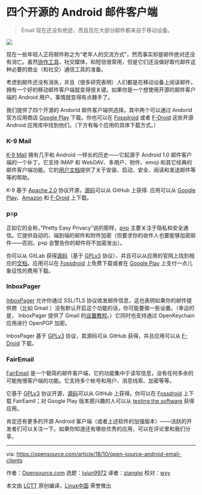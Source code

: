 四个开源的 Android 邮件客户端
======

> Email 现在还没有绝迹，而且现在大部分邮件都来自于移动设备。

![](https://opensource.com/sites/default/files/styles/image-full-size/public/lead-images/email_mail_box_envelope_send_blue.jpg?itok=6Epj47H6)

现在一些年轻人正将邮件称之为“老年人的交流方式”，然而事实却是邮件绝对还没有消亡。虽然[协作工具][1]、社交媒体，和短信很常用，但是它们还没做好取代邮件这种必要的商业（和社交）通信工具的准备。

考虑到邮件还没有消失，并且（很多研究表明）人们都是在移动设备上阅读邮件，拥有一个好的移动邮件客户端就变得很关键。如果你是一个想使用开源的邮件客户端的 Android 用户，事情就变得有点棘手了。

我们提供了四个开源的 Andorid 邮件客户端供选择。其中两个可以通过 Andorid 官方应用商店 [Google Play][2] 下载。你也可以在 [Fossdroid][3] 或者 [F-Droid][4] 这些开源 Android 应用库中找到他们。（下方有每个应用的具体下载方式。）

### K-9 Mail

[K-9 Mail][5] 拥有几乎和 Android 一样长的历史——它起源于 Android 1.0 邮件客户端的一个补丁。它支持 IMAP 和 WebDAV、多用户、附件、emoji 和其它经典的邮件客户端功能。它的[用户文档][6]提供了关于安装、启动、安全、阅读和发送邮件等等的帮助。

K-9 基于 [Apache 2.0][7] 协议开源，[源码][8]可以从 GitHub 上获得. 应用可以从 [Google Play][9]、[Amazon][10] 和 [F-Droid][11] 上下载。

### p≡p

正如它的全称，”Pretty Easy Privacy”说的那样，[p≡p][12] 主要关注于隐私和安全通信。它提供自动的、端到端的邮件和附件加密（但要求你的收件人也要能够加密邮件——否则，p≡p 会警告你的邮件将不加密发出）。

你可以从 GitLab 获得[源码][13]（基于 [GPLv3][14] 协议），并且可以从应用的官网上找到相应的[文档][15]。应用可以在 [Fossdroid][16] 上免费下载或者在 [Google Play][17] 上支付一点儿象征性的费用下载。

### InboxPager

[InboxPager][18] 允许你通过 SSL/TLS 协议收发邮件信息，这也表明如果你的邮件提供商（比如 Gmail ）没有默认开启这个功能的话，你可能要做一些设置。（幸运的是， InboxPager 提供了 Gmail 的[设置教程][19]。）它同时也支持通过 OpenKeychain 应用进行 OpenPGP 加密。

InboxPager 基于 [GPLv3][20] 协议，其源码可从 GitHub 获得，并且应用可以从 [F-Droid][21] 下载。

### FairEmail

[FairEmail][22] 是一个极简的邮件客户端，它的功能集中于读写信息，没有任何多余的可能拖慢客户端的功能。它支持多个帐号和用户、消息线索、加密等等。

它基于 [GPLv3][23] 协议开源，[源码][24]可以从 GitHub 上获得。你可以在 [Fossdroid][25] 上下载 FairEamil；对 Google Play 版本感兴趣的人可以从 [testing the software][26] 获得应用。

肯定还有更多的开源 Android 客户端（或者上述软件的加强版本）——活跃的开发者们可以关注一下。如果你知道还有哪些优秀的应用，可以在评论里和我们分享。

--------------------------------------------------------------------------------

via: https://opensource.com/article/18/10/open-source-android-email-clients

作者：[Opensource.com][a]
选题：[lujun9972][b]
译者：[zianglei][c]
校对：[wxy](https://github.com/wxy)

本文由 [LCTT](https://github.com/LCTT/TranslateProject) 原创编译，[Linux中国](https://linux.cn/) 荣誉推出

[a]: https://opensource.com
[b]: https://github.com/lujun9972
[c]: https://github.com/zianglei
[1]: https://opensource.com/alternatives/trello
[2]: https://play.google.com/store
[3]: https://fossdroid.com/
[4]: https://f-droid.org/
[5]: https://k9mail.github.io/
[6]: https://k9mail.github.io/documentation.html
[7]: http://www.apache.org/licenses/LICENSE-2.0
[8]: https://github.com/k9mail/k-9
[9]: https://play.google.com/store/apps/details?id=com.fsck.k9
[10]: https://www.amazon.com/K-9-Dog-Walkers-Mail/dp/B004JK61K0/
[11]: https://f-droid.org/packages/com.fsck.k9/
[12]: https://www.pep.security/android.html.en
[13]: https://pep-security.lu/gitlab/android/pep
[14]: https://pep-security.lu/gitlab/android/pep/blob/feature/material/LICENSE
[15]: https://www.pep.security/docs/
[16]: https://fossdroid.com/a/p%E2%89%A1p.html
[17]: https://play.google.com/store/apps/details?id=security.pEp
[18]: https://github.com/itprojects/InboxPager
[19]: https://github.com/itprojects/InboxPager/blob/HEAD/README.md#gmail-configuration
[20]: https://github.com/itprojects/InboxPager/blob/c5641a6d644d001bd4cec520b5a96d7e588cb6ad/LICENSE
[21]: https://f-droid.org/en/packages/net.inbox.pager/
[22]: https://email.faircode.eu/
[23]: https://github.com/M66B/open-source-email/blob/master/LICENSE
[24]: https://github.com/M66B/open-source-email
[25]: https://fossdroid.com/a/fairemail.html
[26]: https://play.google.com/apps/testing/eu.faircode.email
